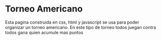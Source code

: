 <h1>Torneo Americano</h1>
Esta pagina construida en css, html y javascript se usa para poder organizar un torneo americano. En este tipo de torneo todos juegan contra todos gana quien acumule mas puntos